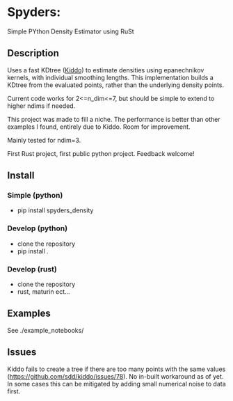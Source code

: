 # Spyders: 
Simple PYthon Density Estimator using RuSt


## Description
Uses a fast KDtree ([Kiddo](https://github.com/sdd/kiddo)) to estimate densities using epanechnikov kernels, with individual smoothing lengths. This implementation builds a KDtree from the evaluated points, rather than the underlying density points. 

Current code works for 2<=n_dim<=7, but should be simple to extend to higher ndims if needed.

This project was made to fill a niche. The performance is better than other examples I found, entirely due to Kiddo. Room for improvement.

Mainly tested for ndim=3.

First Rust project, first public python project. Feedback welcome!

## Install
### Simple (python)
- pip install spyders_density
### Develop (python)
- clone the repository
- pip install .
### Develop (rust)
- clone the repository
- rust, maturin ect...

## Examples
See ./example_notebooks/

## Issues
Kiddo fails to create a tree if there are too many points with the same values (https://github.com/sdd/kiddo/issues/78). No in-built workaround as of yet. In some cases this can be mitigated by adding small numerical noise to data first.
